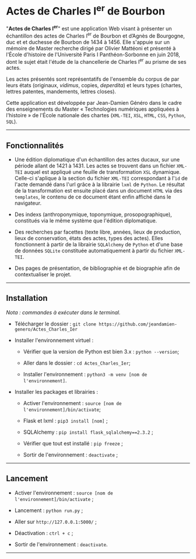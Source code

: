 # Actes de Charles I<sup>er</sup> de Bourbon

"**Actes de Charles I<sup>er</sup>**" est une application Web visant à présenter un échantillon des actes de Charles I<sup>er</sup> de Bourbon et d’Agnès de Bourgogne, duc et et duchesse de Bourbon de 1434 à 1456. Elle s'appuie sur un mémoire de Master recherche dirigé par Olivier Mattéoni et présenté à l'École d'histoire de l'Université Paris I Panthéon-Sorbonne en juin 2018, dont le sujet était l'étude de la chancellerie de Charles I<sup>er</sup> au prisme de ses actes. 

Les actes présentés sont représentatifs de l'ensemble du corpus de par leurs états (originaux, *vidimus*, copies, *deperdita*) et leurs types (chartes, lettres patentes, mandements, lettres closes).

Cette application est développée par Jean-Damien Généro dans le cadre des enseignements du Master « Technologies numériques appliquées à l'histoire » de l'École nationale des chartes (```XML-TEI```, ```XSL```, ```HTML```, ```CSS```, ```Python```, ```SQL```).

---

## Fonctionnalités

  * Une édition diplomatique d'un échantillon des actes ducaux, sur une période allant de 1421 à 1431. Les actes se trouvent dans un fichier ```XML-TEI``` auquel est appliqué une feuille de transformation ```XSL``` dynamique. Celle-ci s'aplique à la section du fichier ```XML-TEI``` correspondant à l'```ìd``` de l'acte demandé dans l'url grâce à la librairie ```lxml``` de ```Python```. Le résultat de la transformation est ensuite placé dans un document ```HTML``` via des ```templates```, le contenu de ce document étant enfin affiché dans le navigateur.
  
  * Des indexs (anthroponymique, toponymique, prosopographique), constitués via le même système que l'édition diplomatique.
  
  * Des recherches par facettes (texte libre, années, lieux de production, lieux de conservation, états des actes, types des actes). Elles fonctionnent à partir de la librairie ```SQLAlchemy``` de ```Python``` et d'une base de données ```SQLite``` constituée automatiquement à partir du fichier ```XML-TEI```.
  
  * Des pages de présentation, de bibliographie et de biographie afin de contextualiser le projet.
  
---

## Installation

*Nota : commandes à exécuter dans le terminal.*

  * Télécharger le dossier : ```git clone https://github.com/jeandamien-genero/Actes_Charles_Ier```
  
  * Installer l'environnement virtuel :
  
    * Vérifier que la version de Python est bien 3.x : ```python --version```;
    
    * Aller dans le dossier : ```cd Actes_Charles_Ier```;
    
    * Installer l'environnement : ```python3 -m venv [nom de l'environnement]```.
  
  * Installer les packages et librairies :
  
    * Activer l'environnement : ```source [nom de l'environnement]/bin/activate```;
    
    * Flask et lxml : ```pip3 install [nom]``` ;
    
    * SQLAlchemy : ```pip install flask_sqlalchemy==2.3.2``` ;
    
    * Vérifier que tout est installé : ```pip freeze``` ;
    
    * Sortir de l'environnement : ```deactivate``` ;

---

## Lancement
  
  * Activer l'environnement : ```source [nom de l'environnement]/bin/activate``` ;
    
  * Lancement : ```python run.py``` ;
    
  * Aller sur ```http://127.0.0.1:5000/``` ;
    
  * Déactivation : ```ctrl + c``` ;
    
  * Sortir de l'environnement : ```deactivate```.

---
